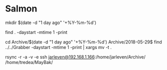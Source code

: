 # Salmon


mkdir $(date -d "1 day ago" '+%Y-%m-%d')

find . -daystart -mtime 1 -print

cd Archive/$(date -d "1 day ago" '+%Y-%m-%d')
Archive/2018-05-29$ find ../../Grabber -daystart -mtime 1 -print | xargs mv -t .


rsync -r -a -v -e ssh jarleven@192.168.1.166:/home/jarleven/Archive/ /home/tredea/MayBak/
